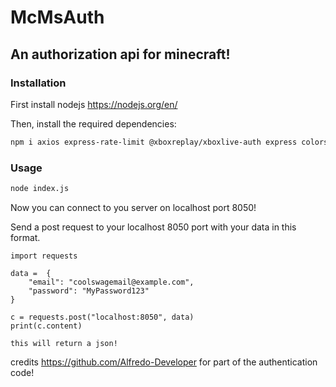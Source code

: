 # McMsAuth
## An authorization api for minecraft!

### Installation


First install nodejs https://nodejs.org/en/

Then, install the required dependencies:
```sh
npm i axios express-rate-limit @xboxreplay/xboxlive-auth express colors
```

### Usage

```sh
node index.js
```

Now you can connect to you server on localhost port 8050!

Send a post request to your localhost 8050 port with your data in this format.
```
import requests

data =  {
    "email": "coolswagemail@example.com",
    "password": "MyPassword123"
}

c = requests.post("localhost:8050", data)
print(c.content)

this will return a json!
```

credits https://github.com/Alfredo-Developer
for part of the authentication code!
